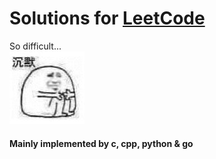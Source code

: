 # Solutions for [LeetCode](https://leetcode.com/problemset/all/)
So difficult...<br/>
![so difficut](./image/sad.jpg)

#### Mainly implemented by c, cpp, python & go
